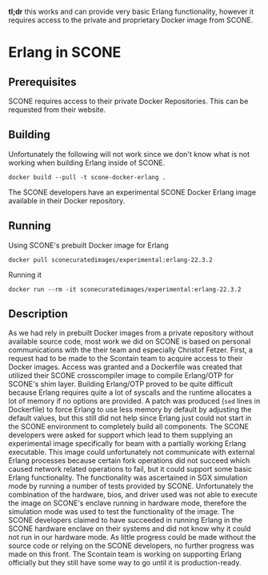 **tl;dr** this works and can provide very basic Erlang functionality, however it requires access to the private and proprietary Docker image from SCONE.

# Erlang in SCONE

## Prerequisites
SCONE requires access to their private Docker Repositories. This can be
requested from their website.

## Building
Unfortunately the following will not work since we don't know what is not
working when building Erlang inside of SCONE.
```
docker build --pull -t scone-docker-erlang .
```

The SCONE developers have an experimental SCONE Docker Erlang image available
in their Docker repository.

## Running
Using SCONE's prebuilt Docker image for Erlang
```
docker pull sconecuratedimages/experimental:erlang-22.3.2
```

Running it
```
docker run --rm -it sconecuratedimages/experimental:erlang-22.3.2
```

## Description

As we had rely in prebuilt Docker images from a private repository without available
source code, most work we did on SCONE is based on personal communications with
the their team and especially Christof Fetzer.
First, a request had to be made to
the Scontain team to acquire access to their Docker images. Access was granted and
a Dockerfile was created that utilized their SCONE crosscompiler image to compile
Erlang/OTP for SCONE's shim layer. Building Erlang/OTP proved to be quite difficult
because Erlang requires quite a lot of syscalls and the runtime allocates a lot
of memory if no options are provided. A patch was produced (`sed` lines in Dockerfile)
to force Erlang to use
less memory by default by adjusting the default values, but this still did not help
since Erlang just could not start in the SCONE environment to completely build all
components. The SCONE developers were asked for support which lead to them supplying
an experimental image specifically for beam with a partially working Erlang
executable. This image could unfortunately not communicate with external Erlang
processes because certain fork operations did not succeed which caused network
related operations to fail, but it could support some basic Erlang functionality.
The functionality was ascertained in SGX simulation mode by running a number of tests
provided by SCONE. Unfortunately the combination of the hardware, bios, and
driver used was not able to execute the image on SCONE's enclave running in hardware
mode, therefore the simulation mode was used to test the functionality of the
image. The SCONE developers claimed to have succeeded in running Erlang in the
SCONE hardware enclave on their systems and did not know why it could not run
in our hardware mode. As little progress could be made without the source code or
relying on the SCONE developers, no further progress was made on this front.
The Scontain team is working on supporting Erlang officially but they still have some
way to go until it is production-ready.
